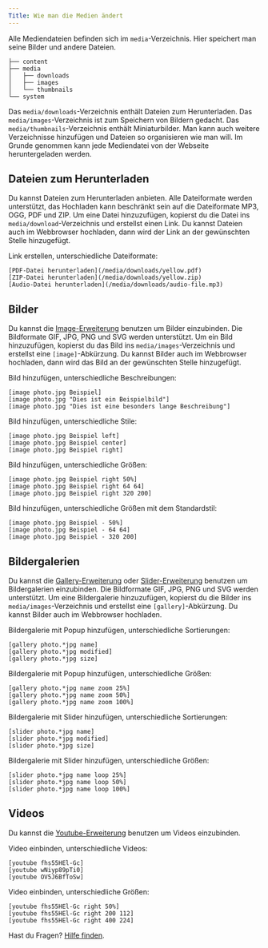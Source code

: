 ```yaml
---
Title: Wie man die Medien ändert
---
```

Alle Mediendateien befinden sich im `media`-Verzeichnis. Hier speichert man seine Bilder und andere Dateien.

``` box-drawing {aria-hidden=true}
├── content
├── media
│   ├── downloads
│   ├── images
│   └── thumbnails
└── system
```

Das `media/downloads`-Verzeichnis enthält Dateien zum Herunterladen. Das `media/images`-Verzeichnis ist zum Speichern von Bildern gedacht. Das `media/thumbnails`-Verzeichnis enthält Miniaturbilder. Man kann auch weitere Verzeichnisse hinzufügen und Dateien so organisieren wie man will. Im Grunde genommen kann jede Mediendatei von der Webseite heruntergeladen werden.

## Dateien zum Herunterladen

Du kannst Dateien zum Herunterladen anbieten. Alle Dateiformate werden unterstützt, das Hochladen kann beschränkt sein auf die Dateiformate MP3, OGG, PDF und ZIP. Um eine Datei hinzuzufügen, kopierst du die Datei ins `media/download`-Verzeichnis und erstellst einen Link. Du kannst Dateien auch im Webbrowser hochladen, dann wird der Link an der gewünschten Stelle hinzugefügt.

Link erstellen, unterschiedliche Dateiformate:

    [PDF-Datei herunterladen](/media/downloads/yellow.pdf)
    [ZIP-Datei herunterladen](/media/downloads/yellow.zip)
    [Audio-Datei herunterladen](/media/downloads/audio-file.mp3)

## Bilder

Du kannst die [Image-Erweiterung](https://github.com/datenstrom/yellow-extensions/tree/master/source/image/README-de.md) benutzen um Bilder einzubinden. Die Bildformate GIF, JPG, PNG und SVG werden unterstützt. Um ein Bild hinzuzufügen, kopierst du das Bild ins `media/images`-Verzeichnis und erstellst eine `[image]`-Abkürzung. Du kannst Bilder auch im Webbrowser hochladen, dann wird das Bild an der gewünschten Stelle hinzugefügt.

Bild hinzufügen, unterschiedliche Beschreibungen:

    [image photo.jpg Beispiel]
    [image photo.jpg "Dies ist ein Beispielbild"]
    [image photo.jpg "Dies ist eine besonders lange Beschreibung"]

Bild hinzufügen, unterschiedliche Stile:

    [image photo.jpg Beispiel left]
    [image photo.jpg Beispiel center]
    [image photo.jpg Beispiel right]

Bild hinzufügen, unterschiedliche Größen:

    [image photo.jpg Beispiel right 50%]
    [image photo.jpg Beispiel right 64 64]
    [image photo.jpg Beispiel right 320 200]

Bild hinzufügen, unterschiedliche Größen mit dem Standardstil:

    [image photo.jpg Beispiel - 50%]
    [image photo.jpg Beispiel - 64 64]
    [image photo.jpg Beispiel - 320 200]

## Bildergalerien

Du kannst die [Gallery-Erweiterung](https://github.com/datenstrom/yellow-extensions/tree/master/source/gallery/README-de.md) oder [Slider-Erweiterung](https://github.com/datenstrom/yellow-extensions/tree/master/source/slider/README-de.md) benutzen um Bildergalerien einzubinden. Die Bildformate GIF, JPG, PNG und SVG werden unterstützt. Um eine Bildergalerie hinzuzufügen, kopierst du die Bilder ins `media/images`-Verzeichnis und erstellst eine `[gallery]`-Abkürzung. Du kannst Bilder auch im Webbrowser hochladen.

Bildergalerie mit Popup hinzufügen, unterschiedliche Sortierungen:

    [gallery photo.*jpg name]
    [gallery photo.*jpg modified]
    [gallery photo.*jpg size]

Bildergalerie mit Popup hinzufügen, unterschiedliche Größen:

    [gallery photo.*jpg name zoom 25%]
    [gallery photo.*jpg name zoom 50%]
    [gallery photo.*jpg name zoom 100%]

Bildergalerie mit Slider hinzufügen, unterschiedliche Sortierungen:

    [slider photo.*jpg name]
    [slider photo.*jpg modified]
    [slider photo.*jpg size]

Bildergalerie mit Slider hinzufügen, unterschiedliche Größen:

    [slider photo.*jpg name loop 25%]
    [slider photo.*jpg name loop 50%]
    [slider photo.*jpg name loop 100%]

## Videos

Du kannst die [Youtube-Erweiterung](https://github.com/datenstrom/yellow-extensions/tree/master/source/youtube/README-de.md) benutzen um Videos einzubinden.

Video einbinden, unterschiedliche Videos:

    [youtube fhs55HEl-Gc]
    [youtube wNiyp89pTi0]
    [youtube OV5J6BfToSw]

Video einbinden, unterschiedliche Größen:

    [youtube fhs55HEl-Gc right 50%]
    [youtube fhs55HEl-Gc right 200 112]
    [youtube fhs55HEl-Gc right 400 224]

Hast du Fragen? [Hilfe finden](.).
